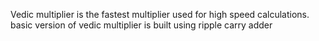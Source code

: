 Vedic multiplier is the fastest multiplier used for high speed calculations. basic version of vedic multiplier is built using ripple carry adder
